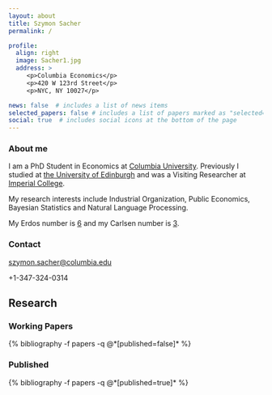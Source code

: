 ```yaml
---
layout: about
title: Szymon Sacher
permalink: /

profile: 
  align: right
  image: Sacher1.jpg
  address: >
     <p>Columbia Economics</p>
     <p>420 W 123rd Street</p>
     <p>NYC, NY 10027</p>

news: false  # includes a list of news items
selected_papers: false # includes a list of papers marked as "selected={true}"
social: true  # includes social icons at the bottom of the page
---
```


### About me

I am a PhD Student in Economics at [Columbia University](https://econ.columbia.edu/). Previously I studied at [the University of Edinburgh](https://www.ed.ac.uk/economics) and was a Visiting Researcher at [Imperial College](https://www.imperial.ac.uk/business-school/).      

My research interests include Industrial Organization, Public Economics, Bayesian Statistics and Natural Language Processing.

My Erdos number is [6](https://www.csauthors.net/distance/paul-erdos/szymon-sacher) and my Carlsen number is [3](https://freopen.org/@/FlaxJax).

### Contact

szymon.sacher@columbia.edu

+1-347-324-0314

## Research
### Working Papers
<div class="publications">
{% bibliography -f papers -q @*[published=false]* %}
</div>

### Published
<div class="publications">
{% bibliography -f papers -q @*[published=true]* %}
</div>
